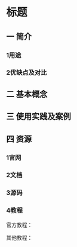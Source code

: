 # 标题

## 一 简介

### 1用途

### 2优缺点及对比

## 二 基本概念

## 三 使用实践及案例

## 

## 四 资源

### 1官网

### 2文档

### 3源码

### 4教程

官方教程：

其他教程：

